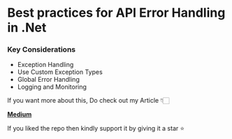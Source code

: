 # Best practices for API Error Handling in .Net

### Key Considerations
- Exception Handling
- Use Custom Exception Types
- Global Error Handling
- Logging and Monitoring

If you want more about this, Do check out my Article 👇🏻

[**Medium**](https://medium.com/@jaykrishnareddy/best-practices-for-api-error-handling-in-net-2e04da4ba286)

If you liked the repo then kindly support it by giving it a star ⭐

